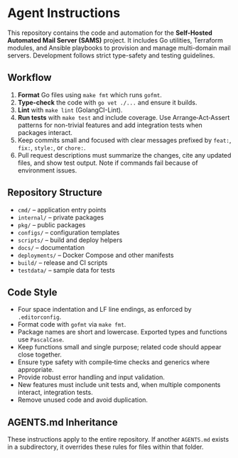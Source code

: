 # Agent Instructions

This repository contains the code and automation for the **Self-Hosted Automated Mail Server (SAMS)** project. It includes Go utilities, Terraform modules, and Ansible playbooks to provision and manage multi-domain mail servers. Development follows strict type-safety and testing guidelines.

## Workflow

1. **Format** Go files using `make fmt` which runs `gofmt`.
2. **Type-check** the code with `go vet ./...` and ensure it builds.
3. **Lint** with `make lint` (GolangCI-Lint).
4. **Run tests** with `make test` and include coverage. Use Arrange‑Act‑Assert patterns for non-trivial features and add integration tests when packages interact.
5. Keep commits small and focused with clear messages prefixed by `feat:`, `fix:`, `style:`, or `chore:`.
6. Pull request descriptions must summarize the changes, cite any updated files, and show test output. Note if commands fail because of environment issues.

## Repository Structure

- `cmd/` – application entry points
- `internal/` – private packages
- `pkg/` – public packages
- `configs/` – configuration templates
- `scripts/` – build and deploy helpers
- `docs/` – documentation
- `deployments/` – Docker Compose and other manifests
- `build/` – release and CI scripts
- `testdata/` – sample data for tests

## Code Style

- Four space indentation and LF line endings, as enforced by `.editorconfig`.
- Format code with `gofmt` via `make fmt`.
- Package names are short and lowercase. Exported types and functions use `PascalCase`.
- Keep functions small and single purpose; related code should appear close together.
- Ensure type safety with compile‑time checks and generics where appropriate.
- Provide robust error handling and input validation.
- New features must include unit tests and, when multiple components interact, integration tests.
- Remove unused code and avoid duplication.

## AGENTS.md Inheritance

These instructions apply to the entire repository. If another `AGENTS.md` exists in a subdirectory, it overrides these rules for files within that folder.
